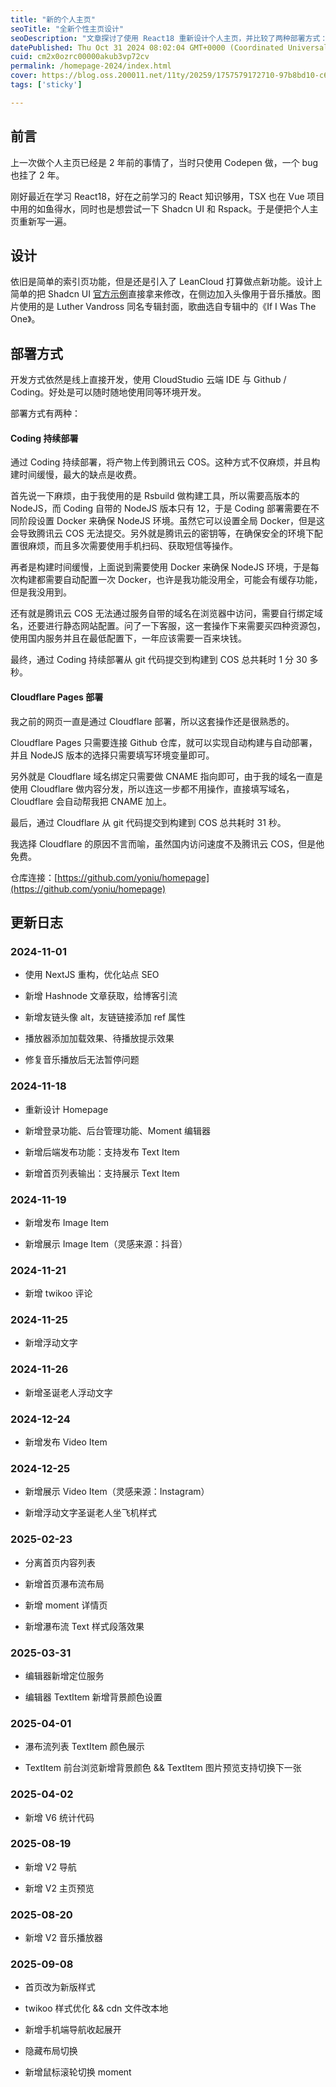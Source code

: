 ```yaml
---
title: "新的个人主页"
seoTitle: "全新个性主页设计"
seoDescription: "文章探讨了使用 React18 重新设计个人主页，并比较了两种部署方式：Coding 和 Cloudflare Pages。"
datePublished: Thu Oct 31 2024 08:02:04 GMT+0000 (Coordinated Universal Time)
cuid: cm2x0ozrc00000akub3vp72cv
permalink: /homepage-2024/index.html
cover: https://blog.oss.200011.net/11ty/20259/1757579172710-97b8bd10-c6bb-4afc-861f-0d19eaf0fc15.png
tags: ['sticky']

---
```


## 前言

上一次做个人主页已经是 2 年前的事情了，当时只使用 Codepen 做，一个 bug 也挂了 2 年。

刚好最近在学习 React18，好在之前学习的 React 知识够用，TSX 也在 Vue 项目中用的如鱼得水，同时也是想尝试一下 Shadcn UI 和 Rspack。于是便把个人主页重新写一遍。

## 设计

依旧是简单的索引页功能，但是还是引入了 LeanCloud 打算做点新功能。设计上简单的把 Shadcn UI [官方示例](https://ui.shadcn.com/docs/components/separator)直接拿来修改，在侧边加入头像用于音乐播放。图片使用的是 Luther Vandross 同名专辑封面，歌曲选自专辑中的《If I Was The One》。

## 部署方式

开发方式依然是线上直接开发，使用 CloudStudio 云端 IDE 与 Github / Coding。好处是可以随时随地使用同等环境开发。

部署方式有两种：

#### Coding 持续部署

通过 Coding 持续部署，将产物上传到腾讯云 COS。这种方式不仅麻烦，并且构建时间缓慢，最大的缺点是收费。

首先说一下麻烦，由于我使用的是 Rsbuild 做构建工具，所以需要高版本的 NodeJS，而 Coding 自带的 NodeJS 版本只有 12，于是 Coding 部署需要在不同阶段设置 Docker 来确保 NodeJS 环境。虽然它可以设置全局 Docker，但是这会导致腾讯云 COS 无法提交。另外就是腾讯云的密钥等，在确保安全的环境下配置很麻烦，而且多次需要使用手机扫码、获取短信等操作。

再者是构建时间缓慢，上面说到需要使用 Docker 来确保 NodeJS 环境，于是每次构建都需要自动配置一次 Docker，也许是我功能没用全，可能会有缓存功能，但是我没用到。

还有就是腾讯云 COS 无法通过服务自带的域名在浏览器中访问，需要自行绑定域名，还要进行静态网站配置。问了一下客服，这一套操作下来需要买四种资源包，使用国内服务并且在最低配置下，一年应该需要一百来块钱。

最终，通过 Coding 持续部署从 git 代码提交到构建到 COS 总共耗时 1 分 30 多秒。

#### Cloudflare Pages 部署

我之前的网页一直是通过 Cloudflare 部署，所以这套操作还是很熟悉的。

Cloudflare Pages 只需要连接 Github 仓库，就可以实现自动构建与自动部署，并且 NodeJS 版本的选择只需要填写环境变量即可。

另外就是 Cloudflare 域名绑定只需要做 CNAME 指向即可，由于我的域名一直是使用 Cloudflare 做内容分发，所以连这一步都不用操作，直接填写域名，Cloudflare 会自动帮我把 CNAME 加上。

最后，通过 Cloudflare 从 git 代码提交到构建到 COS 总共耗时 31 秒。

我选择 Cloudflare 的原因不言而喻，虽然国内访问速度不及腾讯云 COS，但是他免费。

仓库连接：[https://github.com/yoniu/homepage](https://github.com/yoniu/homepage)

## 更新日志

### 2024-11-01

* 使用 NextJS 重构，优化站点 SEO
    
* 新增 Hashnode 文章获取，给博客引流
    
* 新增友链头像 alt，友链链接添加 ref 属性
    
* 播放器添加加载效果、待播放提示效果
    
* 修复音乐播放后无法暂停问题
    

### 2024-11-18

* 重新设计 Homepage
    
* 新增登录功能、后台管理功能、Moment 编辑器
    
* 新增后端发布功能：支持发布 Text Item
    
* 新增首页列表输出：支持展示 Text Item
    

### 2024-11-19

* 新增发布 Image Item
    
* 新增展示 Image Item（灵感来源：抖音）
    

### 2024-11-21

* 新增 twikoo 评论
    

### 2024-11-25

* 新增浮动文字
    

### 2024-11-26

* 新增圣诞老人浮动文字
    

### 2024-12-24

* 新增发布 Video Item
    

### 2024-12-25

* 新增展示 Video Item（灵感来源：Instagram）
    
* 新增浮动文字圣诞老人坐飞机样式
    

### 2025-02-23

* 分离首页内容列表
    
* 新增首页瀑布流布局
    
* 新增 moment 详情页
    
* 新增瀑布流 Text 样式段落效果
    

### 2025-03-31

* 编辑器新增定位服务
    
* 编辑器 TextItem 新增背景颜色设置
    

### 2025-04-01

* 瀑布流列表 TextItem 颜色展示
    
* TextItem 前台浏览新增背景颜色 && TextItem 图片预览支持切换下一张
    

### 2025-04-02

* 新增 V6 统计代码
    

### 2025-08-19

* 新增 V2 导航
    
* 新增 V2 主页预览
    

### 2025-08-20

* 新增 V2 音乐播放器
    

### 2025-09-08

* 首页改为新版样式
    
* twikoo 样式优化 && cdn 文件改本地
    
* 新增手机端导航收起展开
    
* 隐藏布局切换
    
* 新增鼠标滚轮切换 moment